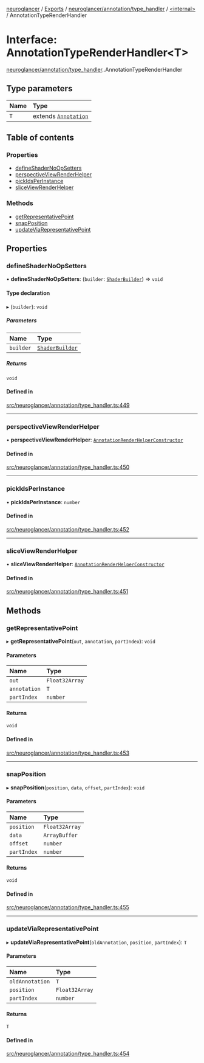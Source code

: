 [neuroglancer](../README.md) / [Exports](../modules.md) / [neuroglancer/annotation/type\_handler](../modules/neuroglancer_annotation_type_handler.md) / [<internal\>](../modules/neuroglancer_annotation_type_handler._internal_.md) / AnnotationTypeRenderHandler

# Interface: AnnotationTypeRenderHandler<T\>

[neuroglancer/annotation/type_handler](../modules/neuroglancer_annotation_type_handler.md).[<internal>](../modules/neuroglancer_annotation_type_handler._internal_.md).AnnotationTypeRenderHandler

## Type parameters

| Name | Type |
| :------ | :------ |
| `T` | extends [`Annotation`](../modules/neuroglancer_annotation.md#annotation) |

## Table of contents

### Properties

- [defineShaderNoOpSetters](neuroglancer_annotation_type_handler._internal_.AnnotationTypeRenderHandler.md#defineshadernoopsetters)
- [perspectiveViewRenderHelper](neuroglancer_annotation_type_handler._internal_.AnnotationTypeRenderHandler.md#perspectiveviewrenderhelper)
- [pickIdsPerInstance](neuroglancer_annotation_type_handler._internal_.AnnotationTypeRenderHandler.md#pickidsperinstance)
- [sliceViewRenderHelper](neuroglancer_annotation_type_handler._internal_.AnnotationTypeRenderHandler.md#sliceviewrenderhelper)

### Methods

- [getRepresentativePoint](neuroglancer_annotation_type_handler._internal_.AnnotationTypeRenderHandler.md#getrepresentativepoint)
- [snapPosition](neuroglancer_annotation_type_handler._internal_.AnnotationTypeRenderHandler.md#snapposition)
- [updateViaRepresentativePoint](neuroglancer_annotation_type_handler._internal_.AnnotationTypeRenderHandler.md#updateviarepresentativepoint)

## Properties

### defineShaderNoOpSetters

• **defineShaderNoOpSetters**: (`builder`: [`ShaderBuilder`](../classes/neuroglancer_webgl_shader.ShaderBuilder.md)) => `void`

#### Type declaration

▸ (`builder`): `void`

##### Parameters

| Name | Type |
| :------ | :------ |
| `builder` | [`ShaderBuilder`](../classes/neuroglancer_webgl_shader.ShaderBuilder.md) |

##### Returns

`void`

#### Defined in

[src/neuroglancer/annotation/type_handler.ts:449](https://github.com/ActiveBrainAtlas2/neuroglancer/blob/91617476/src/neuroglancer/annotation/type_handler.ts#L449)

___

### perspectiveViewRenderHelper

• **perspectiveViewRenderHelper**: [`AnnotationRenderHelperConstructor`](neuroglancer_annotation_type_handler._internal_.AnnotationRenderHelperConstructor.md)

#### Defined in

[src/neuroglancer/annotation/type_handler.ts:450](https://github.com/ActiveBrainAtlas2/neuroglancer/blob/91617476/src/neuroglancer/annotation/type_handler.ts#L450)

___

### pickIdsPerInstance

• **pickIdsPerInstance**: `number`

#### Defined in

[src/neuroglancer/annotation/type_handler.ts:452](https://github.com/ActiveBrainAtlas2/neuroglancer/blob/91617476/src/neuroglancer/annotation/type_handler.ts#L452)

___

### sliceViewRenderHelper

• **sliceViewRenderHelper**: [`AnnotationRenderHelperConstructor`](neuroglancer_annotation_type_handler._internal_.AnnotationRenderHelperConstructor.md)

#### Defined in

[src/neuroglancer/annotation/type_handler.ts:451](https://github.com/ActiveBrainAtlas2/neuroglancer/blob/91617476/src/neuroglancer/annotation/type_handler.ts#L451)

## Methods

### getRepresentativePoint

▸ **getRepresentativePoint**(`out`, `annotation`, `partIndex`): `void`

#### Parameters

| Name | Type |
| :------ | :------ |
| `out` | `Float32Array` |
| `annotation` | `T` |
| `partIndex` | `number` |

#### Returns

`void`

#### Defined in

[src/neuroglancer/annotation/type_handler.ts:453](https://github.com/ActiveBrainAtlas2/neuroglancer/blob/91617476/src/neuroglancer/annotation/type_handler.ts#L453)

___

### snapPosition

▸ **snapPosition**(`position`, `data`, `offset`, `partIndex`): `void`

#### Parameters

| Name | Type |
| :------ | :------ |
| `position` | `Float32Array` |
| `data` | `ArrayBuffer` |
| `offset` | `number` |
| `partIndex` | `number` |

#### Returns

`void`

#### Defined in

[src/neuroglancer/annotation/type_handler.ts:455](https://github.com/ActiveBrainAtlas2/neuroglancer/blob/91617476/src/neuroglancer/annotation/type_handler.ts#L455)

___

### updateViaRepresentativePoint

▸ **updateViaRepresentativePoint**(`oldAnnotation`, `position`, `partIndex`): `T`

#### Parameters

| Name | Type |
| :------ | :------ |
| `oldAnnotation` | `T` |
| `position` | `Float32Array` |
| `partIndex` | `number` |

#### Returns

`T`

#### Defined in

[src/neuroglancer/annotation/type_handler.ts:454](https://github.com/ActiveBrainAtlas2/neuroglancer/blob/91617476/src/neuroglancer/annotation/type_handler.ts#L454)
